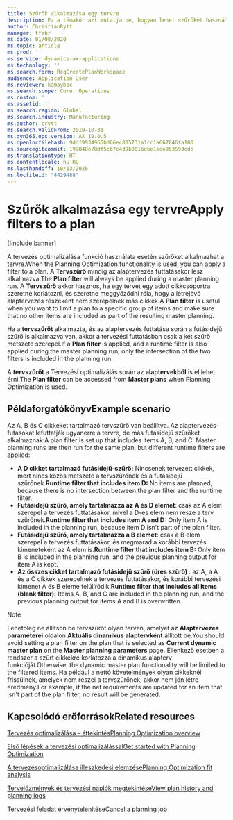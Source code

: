 ```yaml
---
title: Szűrők alkalmazása egy tervre
description: Ez a témakör azt mutatja be, hogyan lehet szűrőket használni egy terven, amikor a Tervezés optimalizálása funkciót használja.
author: ChristianRytt
manager: tfehr
ms.date: 01/08/2020
ms.topic: article
ms.prod: ''
ms.service: dynamics-ax-applications
ms.technology: ''
ms.search.form: ReqCreatePlanWorkspace
audience: Application User
ms.reviewer: kamaybac
ms.search.scope: Core, Operations
ms.custom: ''
ms.assetid: ''
ms.search.region: Global
ms.search.industry: Manufacturing
ms.author: crytt
ms.search.validFrom: 2019-10-31
ms.dyn365.ops.version: AX 10.0.5
ms.openlocfilehash: 9ddf9934965bd06ec805731a1cc1a667846fa180
ms.sourcegitcommit: 199848e78df5cb7c439b001bdbe1ece963593cdb
ms.translationtype: HT
ms.contentlocale: hu-HU
ms.lasthandoff: 10/13/2020
ms.locfileid: "4429488"
---
```

# <a name="apply-filters-to-a-plan"></a><span data-ttu-id="4689a-103">Szűrők alkalmazása egy tervre</span><span class="sxs-lookup"><span data-stu-id="4689a-103">Apply filters to a plan</span></span>

[!include [banner](../../includes/banner.md)]

<span data-ttu-id="4689a-104">A tervezés optimalizálása funkció használata esetén szűrőket alkalmazhat a tervre.</span><span class="sxs-lookup"><span data-stu-id="4689a-104">When the Planning Optimization functionality is used, you can apply a filter to a plan.</span></span> <span data-ttu-id="4689a-105">A **Tervszűrő** mindig az alaptervezés futtatásakor lesz alkalmazva.</span><span class="sxs-lookup"><span data-stu-id="4689a-105">The **Plan filter** will always be applied during a master planning run.</span></span> <span data-ttu-id="4689a-106">A **Tervszűrő** akkor hasznos, ha egy tervet egy adott cikkcsoportra szeretné korlátozni, és szeretne meggyőződni róla, hogy a létrejövő alaptervezés részeként nem szerepelnek más cikkek.</span><span class="sxs-lookup"><span data-stu-id="4689a-106">A **Plan filter** is useful when you want to limit a plan to a specific group of items and make sure that no other items are included as part of the resulting master planning.</span></span>

<span data-ttu-id="4689a-107">Ha a **tervszűrőt** alkalmazta, és az alaptervezés futtatása során a futásidejű szűrő is alkalmazva van, akkor a tervezési futtatásban csak a két szűrő metszete szerepel.</span><span class="sxs-lookup"><span data-stu-id="4689a-107">If a **Plan filter** is applied, and a runtime filter is also applied during the master planning run, only the intersection of the two filters is included in the planning run.</span></span>

<span data-ttu-id="4689a-108">A **tervszűrőt** a Tervezési optimalizálás során az **alaptervekből** is el lehet érni.</span><span class="sxs-lookup"><span data-stu-id="4689a-108">The **Plan filter** can be accessed from **Master plans** when Planning Optimization is used.</span></span>

## <a name="example-scenario"></a><span data-ttu-id="4689a-109">Példaforgatókönyv</span><span class="sxs-lookup"><span data-stu-id="4689a-109">Example scenario</span></span>

<span data-ttu-id="4689a-110">Az A, B és C cikkeket tartalmazó tervszűrő van beállítva. Az alaptervezés-futásokat lefuttatják ugyanerre a tervre, de más futásidejű szűrőket alkalmaznak:</span><span class="sxs-lookup"><span data-stu-id="4689a-110">A plan filter is set up that includes items A, B, and C. Master planning runs are then run for the same plan, but different runtime filters are applied:</span></span>

- <span data-ttu-id="4689a-111">**A D cikket tartalmazó futásidejű-szűrő:** Nincsenek tervezett cikkek, mert nincs közös metszete a tervszűrőnek és a futásidejű szűrőnek.</span><span class="sxs-lookup"><span data-stu-id="4689a-111">**Runtime filter that includes item D:** No items are planned, because there is no intersection between the plan filter and the runtime filter.</span></span>
- <span data-ttu-id="4689a-112">**Futásidejű szűrő, amely tartalmazza az A és D elemet**: csak az A elem szerepel a tervezés futtatásakor, mivel a D-es elem nem része a terv szűrőnek.</span><span class="sxs-lookup"><span data-stu-id="4689a-112">**Runtime filter that includes item A and D:** Only item A is included in the planning run, because item D isn't part of the plan filter.</span></span>
- <span data-ttu-id="4689a-113">**Futásidejű szűrő, amely tartalmazza a B elemet**: csak a B elem szerepel a tervezés futtatásakor, és megmarad a korábbi tervezés kimeneteként az A elem is.</span><span class="sxs-lookup"><span data-stu-id="4689a-113">**Runtime filter that includes item B:** Only item B is included in the planning run, and the previous planning output for item A is kept.</span></span>
- <span data-ttu-id="4689a-114">**Az összes cikket tartalmazó futásidejű szűrő (üres szűrő)** : az A, a A és a C cikkek szerepelnek a tervezés futtatásakor, és korábbi tervezési kimenet A és B eleme felülíródik.</span><span class="sxs-lookup"><span data-stu-id="4689a-114">**Runtime filter that includes all items (blank filter):** Items A, B, and C are included in the planning run, and the previous planning output for items A and B is overwritten.</span></span>

> [!NOTE]
> <span data-ttu-id="4689a-115">Lehetőleg ne állítson be tervszűrőt olyan terven, amelyet az **Alaptervezés paraméterei** oldalon **Aktuális dinamikus alaptervként** állított be.</span><span class="sxs-lookup"><span data-stu-id="4689a-115">You should avoid setting a plan filter on the plan that is selected as **Current dynamic master plan** on the **Master planning parameters** page.</span></span> <span data-ttu-id="4689a-116">Ellenkező esetben a rendszer a szűrt cikkekre korlátozza a dinamikus alapterv funkcióját.</span><span class="sxs-lookup"><span data-stu-id="4689a-116">Otherwise, the dynamic master plan functionality will be limited to the filtered items.</span></span> <span data-ttu-id="4689a-117">Ha például a nettó követelmények olyan cikkeknél frissülnek, amelyek nem részei a tervszűrőnek, akkor nem jön létre eredmény.</span><span class="sxs-lookup"><span data-stu-id="4689a-117">For example, if the net requirements are updated for an item that isn't part of the plan filter, no result will be generated.</span></span>

## <a name="related-resources"></a><span data-ttu-id="4689a-118">Kapcsolódó erőforrások</span><span class="sxs-lookup"><span data-stu-id="4689a-118">Related resources</span></span>

[<span data-ttu-id="4689a-119">Tervezés optimalizálása – áttekintés</span><span class="sxs-lookup"><span data-stu-id="4689a-119">Planning Optimization overview</span></span>](planning-optimization-overview.md)

[<span data-ttu-id="4689a-120">Első lépések a tervezési optimalizálással</span><span class="sxs-lookup"><span data-stu-id="4689a-120">Get started with Planning Optimization</span></span>](get-started.md)

[<span data-ttu-id="4689a-121">A tervezésoptimalizálása illeszkedési elemzése</span><span class="sxs-lookup"><span data-stu-id="4689a-121">Planning Optimization fit analysis</span></span>](planning-optimization-fit-analysis.md)

[<span data-ttu-id="4689a-122">Tervelőzmények és tervezési naplók megtekintése</span><span class="sxs-lookup"><span data-stu-id="4689a-122">View plan history and planning logs</span></span>](plan-history-logs.md)

[<span data-ttu-id="4689a-123">Tervezési feladat érvénytelenítése</span><span class="sxs-lookup"><span data-stu-id="4689a-123">Cancel a planning job</span></span>](cancel-planning-job.md)
